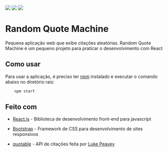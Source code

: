 ![](https://img.shields.io/badge/JavaScript-F7DF1E?style=for-the-badge&logo=javascript&logoColor=black)
![](https://img.shields.io/badge/React-20232A?style=for-the-badge&logo=react&logoColor=61DAFB)
![](https://img.shields.io/badge/Bootstrap-563D7C?style=for-the-badge&logo=bootstrap&logoColor=white)

# Random Quote Machine

Pequena aplicação web que exibe citações aleatórias. Random Quote Machine é um pequeno projeto para praticar o desenvolvimento com React

## Como usar

Para usar a aplicação, é preciso ter [npm](https://nodejs.org/en/download/) instalado e executar o comando abaixo no diretório raiz:

```bash
    npm start
```

## Feito com

- [React.js](https://reactjs.org/) - Biblioteca de desenvolvimento front-end para javascript

- [Bootstrap](https://getbootstrap.com/) - Framework de CSS para desenvolvimento de sites responsivos

- [quotable](https://github.com/lukePeavey/quotable) - API de citações feita por [Luke Peavey](https://github.com/lukePeavey)

